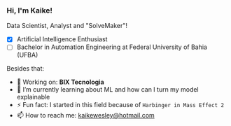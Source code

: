 ### Hi, I'm Kaike!
Data Scientist, Analyst and "SolveMaker"!
- [x] Artificial Intelligence Enthusiast
- [ ] Bachelor in Automation Engineering at Federal University of Bahia (UFBA)

Besides that:
- 💼 Working on: **BIX Tecnologia**
- 🌱 I’m currently learning about ML and how can I turn my model explainable
- ⚡ Fun fact: I started in this field because of `Harbinger in Mass Effect 2` 
- 📫 How to reach me: kaikewesley@hotmail.com
